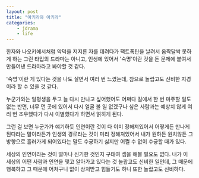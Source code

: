 ```yaml
---
layout: post
title: "아키라와 아키라"
categories:
    - jdrama
    - life
---
```


한자와 나오키에서처럼 악덕을 저지른 자를 데려다가 팩트폭탄을 날려서 옴짝달싹 못하게 하는 그런 타입의 드라마는 아니고, 인생에 있어서 '숙명'이란 것을 돈 문제에 붙여서 만들어낸 드라마라고 봐야할 것 같다.

'숙명'이란 게 있다는 것을 나도 살면서 여러 번 느꼈는데, 참으로 놀랍고도 신비한 지경이라 할 수 있을 것 같다. 

누군가와는 일평생을 두고 늘 다시 만나고 싶어했어도 어쩌다 길에서 한 번 마주할 일도 없는 반면, 너무 먼 곳에 있어서 다시 얼굴 볼 일 없겠구나 싶은 사람과는 예상치 않게 여러 번 조우했다가 다시 이별했다가 하면서 얽히게 된다. 

그런 걸 보면 누군가가 얘기하듯 인연이란 것이 다 이미 정해져있어서 어떻게든 만나게 된다라는 말이라든가 인생의 경로라는 것이 미리 정해져있어서 내가 원하든 원치않든 그 방향으로 흘러가게 되어있다는 말도 수긍하기 싫지만 어쩔 수 없이 수긍할 때가 있다.

세상의 인연이라는 것이 얼마나 신기한 것인지 구태여 셈을 해볼 필요도 없다. 내가 이 세상의 어떤 사람과 인연을 맺고 알아가고 있다는 것 놀랍고도 신비한 일인데, 그 때문에 행복하고 그 때문에 어처구니 없이 상처받고 힘들기도 하니 또한 놀랍고도 신비하다. 